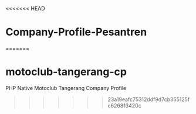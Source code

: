 <<<<<<< HEAD
# Company-Profile-Pesantren
=======
# motoclub-tangerang-cp
PHP Native Motoclub Tangerang Company Profile
>>>>>>> 23a19eafc75312ddf9d7cb355125fc626813420c
